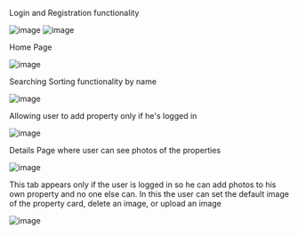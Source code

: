 Login and Registration functionality

![image](https://github.com/user-attachments/assets/25c8f64c-8e88-469a-bdaa-7fc00ab9448e)
![image](https://github.com/user-attachments/assets/0d27c044-cc66-441e-82d7-460382bbd51c)

Home Page

![image](https://github.com/user-attachments/assets/a7760cf6-e192-4f93-b9fa-cc9d4993cab8)

Searching Sorting functionality by name

![image](https://github.com/user-attachments/assets/ef69d8bf-9d01-481f-94a6-be274f58693d)

Allowing user to add property only if he's logged in

![image](https://github.com/user-attachments/assets/6ef3c536-3bbf-47e5-838c-cf02828c290e)

Details Page where user can see photos of the properties

![image](https://github.com/user-attachments/assets/f46f1aab-b8b3-4cd9-b386-1c0bdf43b7fc)

This tab appears only if the user is logged in so he can add photos to his own property and no one else can. In this the user can set the default image of the property card, delete an image, or upload an image

![image](https://github.com/user-attachments/assets/33ea0ea9-a5d0-4717-ba03-6cb52cee6220)


